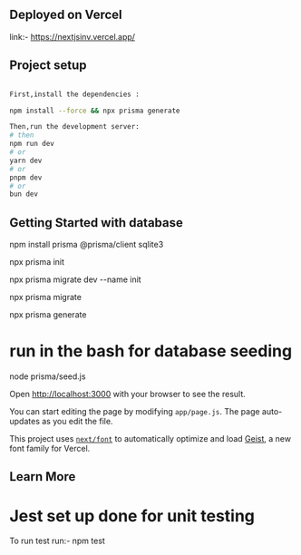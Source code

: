 ## Deployed on Vercel

link:- https://nextjsinv.vercel.app/ 


## Project setup 



```bash

First,install the dependencies :

npm install --force && npx prisma generate

Then,run the development server:
# then
npm run dev
# or
yarn dev
# or
pnpm dev
# or
bun dev
```


## Getting Started with database

npm install prisma @prisma/client sqlite3

npx prisma init

npx prisma migrate dev --name init

npx prisma migrate

npx prisma generate
# run in the bash for database seeding
node prisma/seed.js






Open [http://localhost:3000](http://localhost:3000) with your browser to see the result.

You can start editing the page by modifying `app/page.js`. The page auto-updates as you edit the file.

This project uses [`next/font`](https://nextjs.org/docs/app/building-your-application/optimizing/fonts) to automatically optimize and load [Geist](https://vercel.com/font), a new font family for Vercel.

## Learn More
# Jest set up done for unit testing
To run test
run:-  npm test




